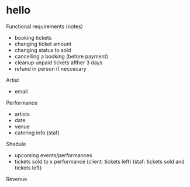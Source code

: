 # hello

Functional requirements (notes)
* booking tickets
* changing ticket amount
* changing status to sold
* cancelling a booking (before payment)
* cleanup unpaid tickets afther 3 days
* refund in person if neccecary

Artist

* email


Performance

* artists
* date
* venue
* catering info (staf)

Shedule

* upcoming events/performances
* tickets sold to x performance (client: tickets left) (staf: tickets sold and tickets left)

Revenue
